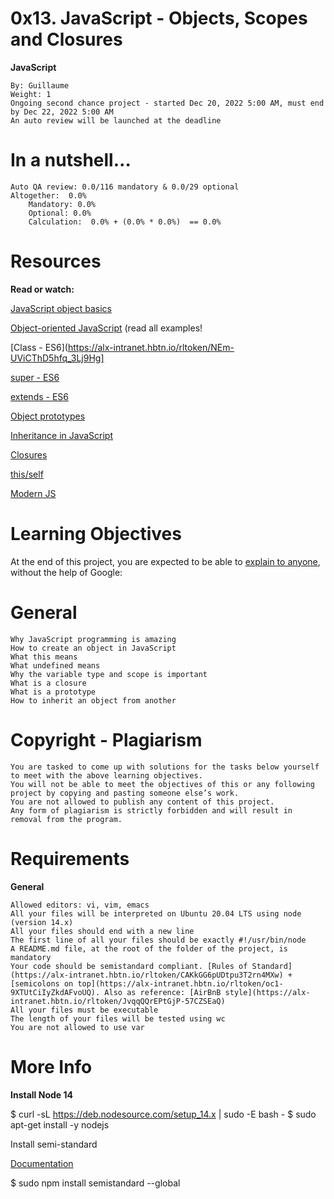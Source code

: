 # 0x13. JavaScript - Objects, Scopes and Closures
**JavaScript**

    By: Guillaume
    Weight: 1
    Ongoing second chance project - started Dec 20, 2022 5:00 AM, must end by Dec 22, 2022 5:00 AM
    An auto review will be launched at the deadline

# In a nutshell…

    Auto QA review: 0.0/116 mandatory & 0.0/29 optional
    Altogether:  0.0%
        Mandatory: 0.0%
        Optional: 0.0%
        Calculation:  0.0% + (0.0% * 0.0%)  == 0.0%

# Resources

**Read or watch:**

   [JavaScript object basics](https://alx-intranet.hbtn.io/rltoken/dsSkBB-Cj0tqUFL8eOZLLQ)
    
   [Object-oriented JavaScript](https://alx-intranet.hbtn.io/rltoken/qqgqdyHPzUZkKQ5UMnw2MQ) (read all examples!
    
   [Class - ES6](https://alx-intranet.hbtn.io/rltoken/NEm-UViCThD5hfq_3Lj9Hg]
    
   [super - ES6](https://alx-intranet.hbtn.io/rltoken/_cxdVKsdqPWbbp2cHtQSbQ)
    
   [extends - ES6](https://alx-intranet.hbtn.io/rltoken/6wdl6Bc5yjBplpiZKmr6Zw)
    
   [Object prototypes](https://alx-intranet.hbtn.io/rltoken/NiBbDiOlfhfUf4eIigglIw)
    
   [Inheritance in JavaScript](https://alx-intranet.hbtn.io/rltoken/qqgqdyHPzUZkKQ5UMnw2MQ)
   
   [Closures](https://alx-intranet.hbtn.io/rltoken/CybTMKEDNdTdU99kx_OXgQ)
    
   [this/self](https://alx-intranet.hbtn.io/rltoken/XcOkisoKPud4faDDkLMABw)
    
   [Modern JS](https://alx-intranet.hbtn.io/rltoken/rU_q2J3qGWfvTYNllW8JnA)

# Learning Objectives

At the end of this project, you are expected to be able to [explain to anyone](https://alx-intranet.hbtn.io/rltoken/Eo6JxX0bkDywq4IxT8wRew), without the help of Google:
# General

    Why JavaScript programming is amazing
    How to create an object in JavaScript
    What this means
    What undefined means
    Why the variable type and scope is important
    What is a closure
    What is a prototype
    How to inherit an object from another

# Copyright - Plagiarism

    You are tasked to come up with solutions for the tasks below yourself to meet with the above learning objectives.
    You will not be able to meet the objectives of this or any following project by copying and pasting someone else’s work.
    You are not allowed to publish any content of this project.
    Any form of plagiarism is strictly forbidden and will result in removal from the program.

# Requirements
**General**

    Allowed editors: vi, vim, emacs
    All your files will be interpreted on Ubuntu 20.04 LTS using node (version 14.x)
    All your files should end with a new line
    The first line of all your files should be exactly #!/usr/bin/node
    A README.md file, at the root of the folder of the project, is mandatory
    Your code should be semistandard compliant. [Rules of Standard](https://alx-intranet.hbtn.io/rltoken/CAKkGG6pUDtpu3T2rn4MXw) + [semicolons on top](https://alx-intranet.hbtn.io/rltoken/oc1-9XTUtCiIyZkdAFvoUQ). Also as reference: [AirBnB style](https://alx-intranet.hbtn.io/rltoken/JvqqQQrEPtGjP-57CZSEaQ)
    All your files must be executable
    The length of your files will be tested using wc
    You are not allowed to use var

# More Info
**Install Node 14**

$ curl -sL https://deb.nodesource.com/setup_14.x | sudo -E bash -
$ sudo apt-get install -y nodejs

Install semi-standard

[Documentation](https://alx-intranet.hbtn.io/rltoken/oc1-9XTUtCiIyZkdAFvoUQ)

$ sudo npm install semistandard --global


